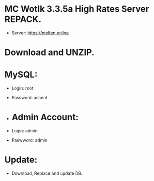 # MC Wotlk 3.3.5a High Rates Server REPACK.
* Server: https://molten.online

# Download and UNZIP.

# MySQL:
* Login: root
* Password: ascent

* # Admin Account:
* Login: admin
* Paswword: admin 

# Update:
* Download, Replace and update DB.
